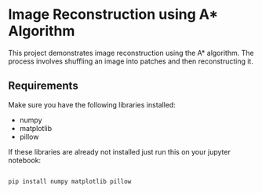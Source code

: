 # Image Reconstruction using A* Algorithm

This project demonstrates image reconstruction using the A* algorithm. The process involves shuffling an image into patches and then reconstructing it.

## Requirements

Make sure you have the following libraries installed:
- numpy
- matplotlib
- pillow

If these libraries are already not installed just run this on your jupyter notebook:

```python

pip install numpy matplotlib pillow


